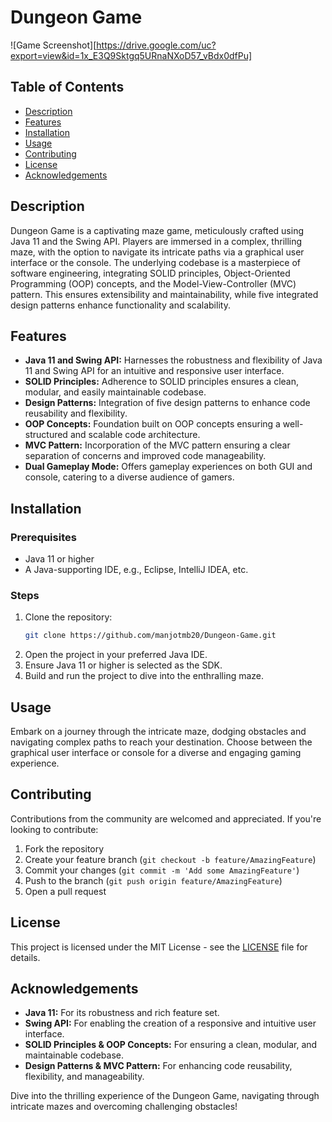 # Dungeon Game

![Game Screenshot][https://drive.google.com/uc?export=view&id=1x_E3Q9Sktgq5URnaNXoD57_vBdx0dfPu]

## Table of Contents

- [Description](#description)
- [Features](#features)
- [Installation](#installation)
- [Usage](#usage)
- [Contributing](#contributing)
- [License](#license)
- [Acknowledgements](#acknowledgements)

## Description

Dungeon Game is a captivating maze game, meticulously crafted using Java 11 and the Swing API. Players are immersed in a complex, thrilling maze, with the option to navigate its intricate paths via a graphical user interface or the console. The underlying codebase is a masterpiece of software engineering, integrating SOLID principles, Object-Oriented Programming (OOP) concepts, and the Model-View-Controller (MVC) pattern. This ensures extensibility and maintainability, while five integrated design patterns enhance functionality and scalability.

## Features

- **Java 11 and Swing API:** Harnesses the robustness and flexibility of Java 11 and Swing API for an intuitive and responsive user interface.
- **SOLID Principles:** Adherence to SOLID principles ensures a clean, modular, and easily maintainable codebase.
- **Design Patterns:** Integration of five design patterns to enhance code reusability and flexibility.
- **OOP Concepts:** Foundation built on OOP concepts ensuring a well-structured and scalable code architecture.
- **MVC Pattern:** Incorporation of the MVC pattern ensuring a clear separation of concerns and improved code manageability.
- **Dual Gameplay Mode:** Offers gameplay experiences on both GUI and console, catering to a diverse audience of gamers.

## Installation

### Prerequisites

- Java 11 or higher
- A Java-supporting IDE, e.g., Eclipse, IntelliJ IDEA, etc.

### Steps

1. Clone the repository:
    ```sh
    git clone https://github.com/manjotmb20/Dungeon-Game.git
    ```
2. Open the project in your preferred Java IDE.
3. Ensure Java 11 or higher is selected as the SDK.
4. Build and run the project to dive into the enthralling maze.

## Usage

Embark on a journey through the intricate maze, dodging obstacles and navigating complex paths to reach your destination. Choose between the graphical user interface or console for a diverse and engaging gaming experience.

## Contributing

Contributions from the community are welcomed and appreciated. If you're looking to contribute:

1. Fork the repository
2. Create your feature branch (`git checkout -b feature/AmazingFeature`)
3. Commit your changes (`git commit -m 'Add some AmazingFeature'`)
4. Push to the branch (`git push origin feature/AmazingFeature`)
5. Open a pull request

## License

This project is licensed under the MIT License - see the [LICENSE](LICENSE) file for details.

## Acknowledgements

- **Java 11:** For its robustness and rich feature set.
- **Swing API:** For enabling the creation of a responsive and intuitive user interface.
- **SOLID Principles & OOP Concepts:** For ensuring a clean, modular, and maintainable codebase.
- **Design Patterns & MVC Pattern:** For enhancing code reusability, flexibility, and manageability.

Dive into the thrilling experience of the Dungeon Game, navigating through intricate mazes and overcoming challenging obstacles!
